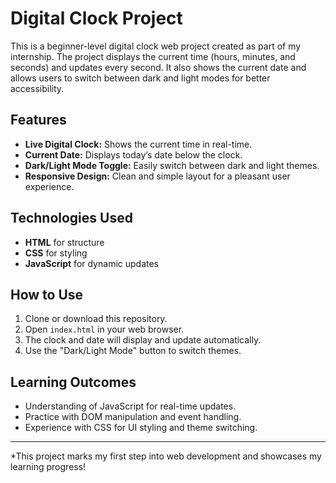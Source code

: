 # Digital Clock Project

This is a beginner-level digital clock web project created as part of my internship. The project displays the current time (hours, minutes, and seconds) and updates every second. It also shows the current date and allows users to switch between dark and light modes for better accessibility.

## Features

- **Live Digital Clock:** Shows the current time in real-time.
- **Current Date:** Displays today’s date below the clock.
- **Dark/Light Mode Toggle:** Easily switch between dark and light themes.
- **Responsive Design:** Clean and simple layout for a pleasant user experience.

## Technologies Used

- **HTML** for structure
- **CSS** for styling
- **JavaScript** for dynamic updates

## How to Use

1. Clone or download this repository.
2. Open `index.html` in your web browser.
3. The clock and date will display and update automatically.
4. Use the "Dark/Light Mode" button to switch themes.

## Learning Outcomes

- Understanding of JavaScript for real-time updates.
- Practice with DOM manipulation and event handling.
- Experience with CSS for UI styling and theme switching.

---

*This project marks my first step into web development and showcases my learning progress!
